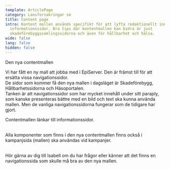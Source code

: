 ```yaml
---
template: ArticlePage
category: Lansforsakringar se
title: Content page
intro: Kontent mallen används specifikt för att lyfta redaktionellt innehåll som
  informationssidor. Bra tips där kontentmallen kan bidra är just
  skadeförebyggssamlingssidorna och även för hållbarhet och hälsa.
wide: false
lang: false
hidden: false
---
```

Den nya contentmallen

Vi har fått en ny mall att jobba med i EpiServer. Den är främst till för att ersätta vissa navigationssidor.\
De sidor som kommer få den nya mallen i dagsläget är Skadeförebygg, Hållbarhetssidorna och Häsoportalen.\
Tanken är att navigationssidor som har mycket innehåll under sitt paraply, som kanske presenteras bättre med en bild och text ska kunna använda mallen. Men de vanliga navigationssidorna fungerar som de tidigare har gjort.

Contentmallen länkar till informationssidor.

\
Alla komponenter som finns i den nya contentmallen finns också i kampanjsida (mallen) ska användas vid kampanjer.

\
Hör gärna av dig till Isabell om du har frågor eller känner att det finns en navigationssida som skulle må bra av den nya mallen.